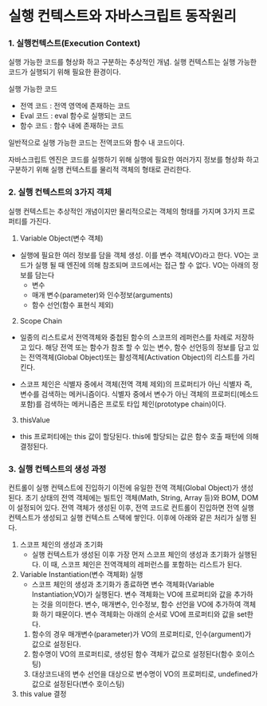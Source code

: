 # 실행 컨텍스트와 자바스크립트 동작원리

### 1. 실행컨텍스트(Execution Context)

실행 가능한 코드를 형상화 하고 구분하는 추상적인 개념. 실행 컨텍스트는 실행 가능한 코드가 실행되기 위해 필요한 환경이다.

실행 가능한 코드

- 전역 코드 : 전역 영역에 존재하는 코드
- Eval 코드 : eval 함수로 실행되는 코드
- 함수 코드 : 함수 내에 존재하는 코드

일반적으로 실행 가능한 코드는 전역코드와 함수 내 코드이다.

자바스크립트 엔진은 코드를 실행하기 위해 실행에 필요한 여러가지 정보를 형상화 하고 구분하기 위해 실행 컨텍스트를 물리적 객체의 형태로 관리한다.

### 2. 실행 컨텍스트의 3가지 객체

실행 컨텍스트는 추상적인 개념이지만 물리적으로는 객체의 형태를 가지며 3가지 프로퍼티를 가진다.

1. Variable Object(변수 객체)

- 실행에 필요한 여러 정보를 담을 객체 생성. 이를 변수 객체(VO)라고 한다.
  VO는 코드가 실행 될 때 엔진에 의해 참조되며 코드에서는 접근 할 수 없다.
  VO는 아래의 정보를 담는다
  - 변수
  - 매개 변수(parameter)와 인수정보(arguments)
  - 함수 선언(함수 표현식 제외)

2. Scope Chain

- 일종의 리스트로서 전역객체와 중첩된 함수의 스코프의 레퍼런스를 차례로 저장하고 있다. 해당 전역 또는 함수가 참조 할 수 있는 변수, 함수 선언등의 정보를 담고 있는 전역객체(Global Object)또는 활성객체(Activation Object)의 리스트를 가리킨다.

- 스코프 체인은 식별자 중에서 객체(전역 객체 제외)의 프로퍼티가 아닌 식별자 즉, 변수를 검색하는 메커니즘이다. 식별자 중에서 변수가 아닌 객체의 프로퍼티(메소드 포함)를 검색하는 메커니즘은 프로토 타입 체인(prototype chain)이다.

3. thisValue

- this 프로퍼티에는 this 값이 할당된다. this에 할당되는 값은 함수 호출 패턴에 의해 결정된다.

### 3. 실행 컨텍스트의 생성 과정

컨트롤이 실행 컨텍스트에 진입하기 이전에 유일한 전역 객체(Global Object)가 생성된다. 초기 상태의 전역 객체에는 빌트인 객체(Math, String, Array 등)와 BOM, DOM이 설정되어 있다. 전역 객체가 생성된 이후, 전역 코드로 컨트롤이 진입하면 전역 실행 컨텍스트가 생성되고 실행 컨텍스트 스택에 쌓인다. 이후에 아래와 같은 처리가 실행 된다.

1. 스코프 체인의 생성과 초기화
   - 실행 컨텍스트가 생성된 이후 가장 먼저 스코프 체인의 생성과 초기화가 실행된다.
     이 때, 스코프 체인은 전역객체의 레퍼런스를 포함하는 리스트가 된다.
2. Variable Instantiation(변수 객체화) 실행
   - 스코프 체인의 생성과 초기화가 종료하면 변수 객체화(Variable Instantiation;VO)가 실행된다. 변수 객체화는 VO에 프로퍼티와 값을 추가하는 것을 의미한다. 변수, 매개변수, 인수정보, 함수 선언을 VO에 추가하여 객체화 하기 때문이다. 변수 객체화는 아래의 순서로 VO에 프로퍼티와 값을 set한다.
   1. 함수의 경우 매개변수(parameter)가 VO의 프로퍼티로, 인수(argument)가 값으로 설정된다.
   2. 함수명이 VO의 프로퍼티로, 생성된 함수 객체가 값으로 설정된다(함수 호이스팅)
   3. 대상코드내의 변수 선언을 대상으로 변수명이 VO의 프로퍼티로, undefined가 값으로 설정된다(변수 호이스팅)
3. this value 결정
